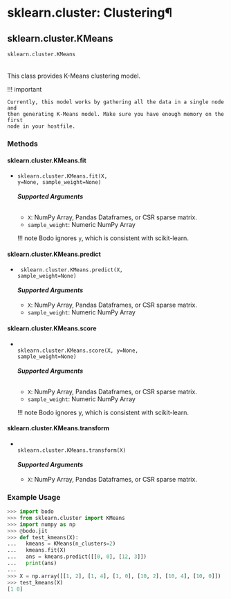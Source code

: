 # sklearn.cluster: Clustering¶

## sklearn.cluster.KMeans

<code><apihead>sklearn.cluster.<apiname>KMeans</apiname></apihead></code><br><br><br>This class provides K-Means clustering model.

!!! important

    Currently, this model works by gathering all the data in a single node and 
    then generating K-Means model. Make sure you have enough memory on the first 
    node in your hostfile.

### Methods

#### sklearn.cluster.KMeans.fit 

- <code><apihead>sklearn.cluster.KMeans.<apiname>fit</apiname>(X, y=None, sample_weight=None)</apihead></code>
<br><br>
    ***Supported Arguments***
    <br>
    <br>
    * `X`: NumPy Array, Pandas Dataframes, or CSR sparse matrix.
    * `sample_weight`: Numeric NumPy Array

    !!! note
        Bodo ignores `y`, which is consistent with scikit-learn.

#### sklearn.cluster.KMeans.predict


- <code><apihead> sklearn.cluster.KMeans.<apiname>predict</apiname>(X, sample_weight=None)</apihead></code>
<br><br>
    ***Supported Arguments***
    <br>
    <br>
    - `X`: NumPy Array, Pandas Dataframes, or CSR sparse matrix.
    - `sample_weight`: Numeric NumPy Array

#### sklearn.cluster.KMeans.score

- <code><apihead> sklearn.cluster.KMeans.<apiname>score</apiname>(X, y=None, sample_weight=None)</apihead></code>
<br><br>
    ***Supported Arguments***
    <br>
    <br>
    - `X`: NumPy Array, Pandas Dataframes, or CSR sparse matrix.
    - `sample_weight`: Numeric NumPy Array

    !!! note
        Bodo ignores y, which is consistent with scikit-learn.

#### sklearn.cluster.KMeans.transform

- <code><apihead> sklearn.cluster.KMeans.<apiname>transform</apiname>(X)</apihead></code>
<br><br>
     ***Supported Arguments***
    <br>
    <br> 
     - `X`: NumPy Array, Pandas Dataframes, or CSR sparse matrix.

### Example Usage

```py
>>> import bodo
>>> from sklearn.cluster import KMeans
>>> import numpy as np
>>> @bodo.jit
>>> def test_kmeans(X):
...   kmeans = KMeans(n_clusters=2)
...   kmeans.fit(X)
...   ans = kmeans.predict([[0, 0], [12, 3]])
...   print(ans)
...
>>> X = np.array([[1, 2], [1, 4], [1, 0], [10, 2], [10, 4], [10, 0]])
>>> test_kmeans(X)
[1 0]
```